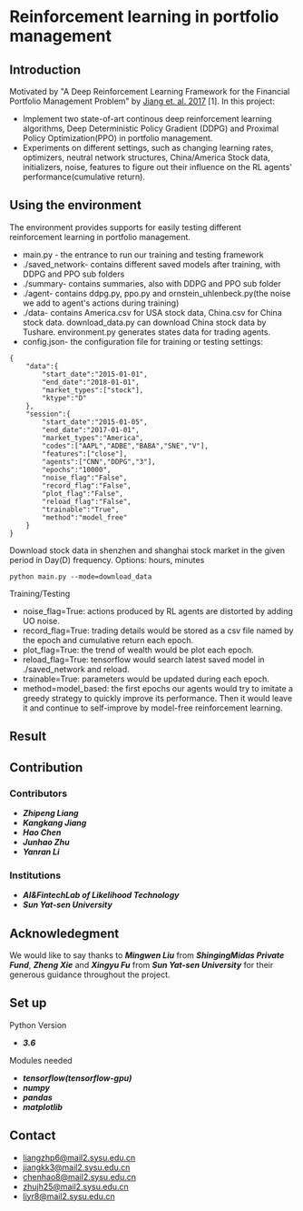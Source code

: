 # Reinforcement learning in portfolio management

## Introduction

Motivated by "A Deep Reinforcement Learning Framework for the Financial Portfolio Management Problem" by [Jiang et. al. 2017](https://arxiv.org/abs/1706.10059) [1]. In this project:
+ Implement two state-of-art continous deep reinforcement learning algorithms, Deep Deterministic Policy Gradient (DDPG) and Proximal Policy Optimization(PPO) in portfolio management. 
+ Experiments on different settings, such as changing learning rates, optimizers, neutral network structures, China/America Stock data, initializers, noise, features to figure out their influence on the RL agents' performance(cumulative return).
## Using the environment

The environment provides supports for easily testing different reinforcement learning in portfolio management.
+ main.py -  the entrance to run our training and testing framework
+ ./saved_network- contains different saved models after training, with DDPG and PPO sub folders
+ ./summary- contains summaries, also with DDPG and PPO sub folder
+ ./agent- contains ddpg.py, ppo.py and ornstein_uhlenbeck.py(the noise we add to agent's actions during training)
+ ./data- contains America.csv for USA stock data, China.csv for China stock data. download_data.py can download China stock data by Tushare. environment.py generates states data for trading agents.
+ config.json- the configuration file for training or testing settings:
```
{
	"data":{
		"start_date":"2015-01-01",
		"end_date":"2018-01-01",
		"market_types":["stock"],
		"ktype":"D"
	},
	"session":{
		"start_date":"2015-01-05",
		"end_date":"2017-01-01",
		"market_types":"America",
	    "codes":["AAPL","ADBE","BABA","SNE","V"],
		"features":["close"],
		"agents":["CNN","DDPG","3"],
		"epochs":"10000",
		"noise_flag":"False",
		"record_flag":"False",
		"plot_flag":"False",
		"reload_flag":"False",
		"trainable":"True",
		"method":"model_free"
	}
}
```

Download stock data in shenzhen and shanghai stock market in the given period in Day(D) frequency. Options: hours, minutes
```
python main.py --mode=download_data
```
Training/Testing
+ noise_flag=True: actions produced by RL agents are distorted by adding UO noise.
+ record_flag=True: trading details would be stored as a csv file named by the epoch and cumulative return each epoch.
+ plot_flag=True: the trend of wealth would be plot each epoch.
+ reload_flag=True: tensorflow would search latest saved model in ./saved_network and reload.
+ trainable=True: parameters would be updated during each epoch.
+ method=model_based: the first epochs our agents would try to imitate a greedy strategy to quickly improve its performance. Then it would leave it and continue to self-improve by model-free reinforcement learning.

## Result

## Contribution

### Contributors

* ***Zhipeng Liang***
* ***Kangkang Jiang***
* ***Hao Chen***
* ***Junhao Zhu***
* ***Yanran Li***
### Institutions

+ ***AI&FintechLab of Likelihood Technology***
+ ***Sun Yat-sen University***

## Acknowledegment

We would like to say thanks to ***Mingwen Liu*** from ***ShingingMidas Private Fund***, ***Zheng Xie*** and ***Xingyu Fu*** from ***Sun Yat-sen University*** for their generous guidance throughout the project.

## Set up

Python Version

+ ***3.6***

Modules needed

+ ***tensorflow(tensorflow-gpu)***
+ ***numpy*** 
+ ***pandas*** 
+ ***matplotlib***

## Contact

+ liangzhp6@mail2.sysu.edu.cn
+ jiangkk3@mail2.sysu.edu.cn
+ chenhao8@mail2.sysu.edu.cn
+ zhujh25@mail2.sysu.edu.cn
+ liyr8@mail2.sysu.edu.cn
